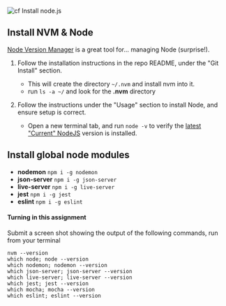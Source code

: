![cf](http://i.imgur.com/7v5ASc8.png) Install node.js

## Install NVM & Node

[Node Version Manager](https://github.com/creationix/nvm) is a great tool for... managing Node (surprise!). 

1. Follow the installation instructions in the repo README, under the "Git Install" section.
   * This will create the directory `~/.nvm` and install nvm into it.  
   * run `ls -a ~/` and look for the **.nvm** directory
1. Follow the instructions under the "Usage" section to install Node, and ensure setup is correct.

   * Open a new terminal tab, and run `node -v` to verify the [latest "Current" NodeJS](https://nodejs.org/en/) version is installed.

## Install global node modules
- **nodemon** `npm i -g nodemon`
- **json-server** `npm i -g json-server`
- **live-server** `npm i -g live-server`
- **jest** `npm i -g jest`
- **eslint** `npm i -g eslint`

#### Turning in this assignment
Submit a screen shot showing the output of the following commands, run from your terminal
```
nvm --version
which node; node --version
which nodemon; nodemon --version
which json-server; json-server --version
which live-server; live-server --version
which jest; jest --version
which mocha; mocha --version
which eslint; eslint --version
```


